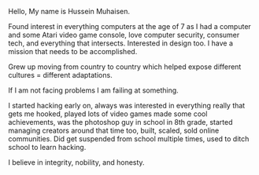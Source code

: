 Hello,
My name is Hussein Muhaisen.

Found interest in everything computers at the age of 7 as I had a computer and some Atari video game console, love computer security, consumer tech, and everything that intersects. Interested in design too. I have a mission that needs to be accomplished.

Grew up moving from country to country which helped expose different cultures = different adaptations.

If I am not facing problems I am failing at something.

I started hacking early on, always was interested in everything really that gets me hooked, played lots of video games made some cool achievements, was the photoshop guy in school in 8th grade, started managing creators around that time too, built, scaled, sold online communities. Did get suspended from school multiple times, used to ditch school to learn hacking.

I believe in integrity, nobility, and honesty.
